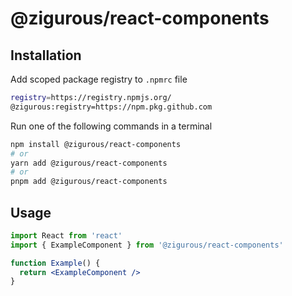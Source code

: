 # @zigurous/react-components

## Installation

Add scoped package registry to `.npmrc` file
```bash
registry=https://registry.npmjs.org/
@zigurous:registry=https://npm.pkg.github.com
```

Run one of the following commands in a terminal
```bash
npm install @zigurous/react-components
# or
yarn add @zigurous/react-components
# or
pnpm add @zigurous/react-components
```

## Usage

```jsx
import React from 'react'
import { ExampleComponent } from '@zigurous/react-components'

function Example() {
  return <ExampleComponent />
}
```
